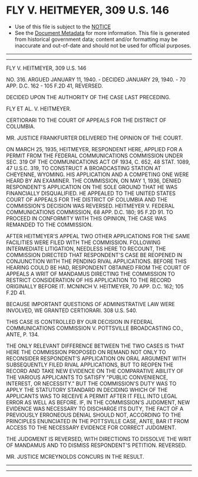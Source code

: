 ---
---

# FLY V. HEITMEYER, 309 U.S. 146

* Use of this file is subject to the [NOTICE](https://github.com/publicdocs/notice/blob/master/NOTICE)
* See the [Document Metadata](../../../) for more information.
  This file is generated from historical government data; content and/or formatting may be inaccurate and out-of-date and should not be used for official purposes.

----------
----------

FLY V. HEITMEYER, 309 U.S. 146

NO. 316.  ARGUED JANUARY 11, 1940.  - DECIDED JANUARY 29, 1940.  - 70 APP. D.C. 162 - 105 F.2D 41, REVERSED.

DECIDED UPON THE AUTHORITY OF THE CASE LAST PRECEDING.

FLY ET AL. V. HEITMEYER.

CERTIORARI TO THE COURT OF APPEALS FOR THE DISTRICT OF COLUMBIA.

MR. JUSTICE FRANKFURTER DELIVERED THE OPINION OF THE COURT.

ON MARCH 25, 1935, HEITMEYER, RESPONDENT HERE, APPLIED FOR A PERMIT FROM THE FEDERAL COMMUNICATIONS COMMISSION UNDER SEC. 319 OF THE COMMUNICATIONS ACT OF 1934, C. 652, 48 STAT. 1089, 47 U.S.C. 319, TO CONSTRUCT A BROADCASTING STATION AT CHEYENNE, WYOMING.  HIS APPLICATION AND A COMPETING ONE WERE HEARD BY AN EXAMINER.  THE COMMISSION, ON MAY 1, 1936, DENIED RESPONDENT'S APPLICATION ON THE SOLE GROUND THAT HE WAS FINANCIALLY DISQUALIFIED.  HE APPEALED TO THE UNITED STATES COURT OF APPEALS FOR THE DISTRICT OF COLUMBIA AND THE COMMISSION'S DECISION WAS REVERSED.  HEITMEYER V. FEDERAL COMMUNICATIONS COMMISSION, 68 APP. D.C. 180; 95 F.2D 91.  TO PROCEED IN CONFORMITY WITH THIS OPINION, THE CASE WAS REMANDED TO THE COMMISSION.

AFTER HEITMEYER'S APPEAL TWO OTHER APPLICATIONS FOR THE SAME FACILITIES WERE FILED WITH THE COMMISSION.  FOLLOWING INTERMEDIATE LITIGATION, NEEDLESS HERE TO RECOUNT, THE COMMISSION DIRECTED THAT RESPONDENT'S CASE BE REOPENED IN CONJUNCTION WITH THE PENDING RIVAL APPLICATIONS.  BEFORE THIS HEARING COULD BE HAD, RESPONDENT OBTAINED FROM THE COURT OF APPEALS A WRIT OF MANDAMUS DIRECTING THE COMMISSION TO RESTRICT CONSIDERATION OF HIS APPLICATION TO THE RECORD ORIGINALLY BEFORE IT.  MCNINCH V. HEITMEYER, 70 APP. D.C. 162; 105 F.2D 41.

BECAUSE IMPORTANT QUESTIONS OF ADMINISTRATIVE LAW WERE INVOLVED, WE GRANTED CERTIORARI.  308 U.S. 540.

THIS CASE IS CONTROLLED BY OUR DECISION IN FEDERAL COMMUNICATIONS COMMISSION V. POTTSVILLE BROADCASTING CO., ANTE, P. 134.

THE ONLY RELEVANT DIFFERENCE BETWEEN THE TWO CASES IS THAT HERE THE COMMISSION PROPOSED ON REMAND NOT ONLY TO RECONSIDER RESPONDENT'S APPLICATION ON ORAL ARGUMENT WITH SUBSEQUENTLY FILED RIVAL APPLICATIONS, BUT TO REOPEN THE RECORD AND TAKE NEW EVIDENCE ON THE COMPARATIVE ABILITY OF THE VARIOUS APPLICANTS TO SATISFY "PUBLIC CONVENIENCE, INTEREST, OR NECESSITY."  BUT THE COMMISSION'S DUTY WAS TO APPLY THE STATUTORY STANDARD IN DECIDING WHICH OF THE APPLICANTS WAS TO RECEIVE A PERMIT AFTER IT FELL INTO LEGAL ERROR AS WELL AS BEFORE.  IF, IN THE COMMISSION'S JUDGMENT, NEW EVIDENCE WAS NECESSARY TO DISCHARGE ITS DUTY, THE FACT OF A PREVIOUSLY ERRONEOUS DENIAL SHOULD NOT, ACCORDING TO THE PRINCIPLES ENUNCIATED IN THE POTTSVILLE CASE, ANTE, BAR IT FROM ACCESS TO THE NECESSARY EVIDENCE FOR CORRECT JUDGMENT.

THE JUDGMENT IS REVERSED, WITH DIRECTIONS TO DISSOLVE THE WRIT OF MANDAMUS AND TO DISMISS RESPONDENT'S PETITION.  REVERSED.

MR. JUSTICE MCREYNOLDS CONCURS IN THE RESULT.


----------
----------

